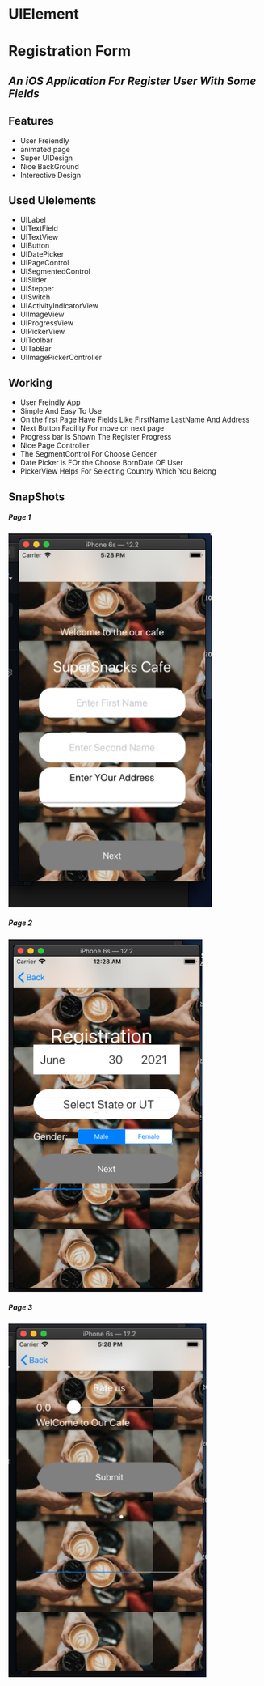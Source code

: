 # UIElement
# Registration Form
## _An iOS Application For Register User With Some Fields_

## Features
- User Freiendly
- animated page 
- Super UIDesign
- Nice BackGround 
- Interective Design

## Used UIelements
- UILabel
- UITextField
- UITextView
- UIButton
- UIDatePicker
- UIPageControl
- UISegmentedControl
- UISlider
- UIStepper
- UISwitch
- UIActivityIndicatorView
- UIImageView
- UIProgressView
- UIPickerView
- UIToolbar
- UITabBar
- UIImagePickerController

## Working
- User Freindly App
- Simple And Easy To Use 
- On the first Page Have Fields Like FirstName LastName And Address
- Next Button Facility For move on next page
- Progress bar is Shown The Register Progress
- Nice Page Controller 
- The SegmentControl For Choose Gender
- Date Picker is FOr the Choose BornDate OF User
- PickerView Helps For Selecting Country Which You Belong



## SnapShots
##### Page 1
![Page 1](https://github.com/Prithiviraj69/UIElement/blob/main/Prithiviraj/1624966620150.jpg)

##### Page 2
![Page 2](https://github.com/Prithiviraj69/UIElement/blob/main/Prithiviraj/3.png)

##### Page 3
![Page 3](https://github.com/Prithiviraj69/UIElement/blob/main/Prithiviraj/1624966620172.jpg)

